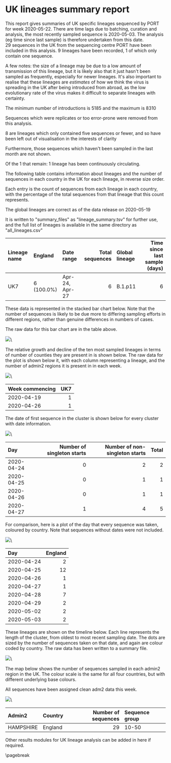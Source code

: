 
# UK lineages summary report








This report gives summaries of UK specific lineages sequenced by PORT for week 2020-05-22. 
There are time lags due to batching, curation and analysis, the most recently sampled sequence is 2020-05-03. The analysis (eg time since last sample) is therefore undertaken from this date.
<br/>
29 sequences in the UK from the sequencing centre PORT have been included in this analysis.
9 lineages have been recorded, 1 of which only contain one sequence.

A few notes: the size of a lineage may be due to a low amount of transmission of this lineage, but it is likely also that it just hasn't been sampled as frequently, especially for newer lineages.
It's also important to realise that these lineages are *estimates* of how we think the virus is spreading in the UK after being introduced from abroad, as the low evolutionary rate of the virus makes it difficult to separate lineages with certainty.



The minimum number of introductions is 5185 and the maximum is 8310


Sequences which were replicates or too error-prone were removed from this analysis.



8 are lineages which only contained five sequences or fewer, and so have been left out of visualisation in the interests of clarity


Furthermore, those sequences which haven't been sampled in the last month are not shown.



Of the 1 that remain:
1 lineage has been continuously circulating.


The following table contains information about lineages and the number of sequences in each country in the UK for each lineage, in reverse size order. 

Each entry is the count of sequences from each lineage in each country, with the percentage of the total sequences from that lineage that this count represents.



The global lineages are correct as of the data release on 2020-05-19


It is written to "summary_files" as "lineage_summary.tsv" for further use, and the full list of lineages is available in the same directory as "all_lineages.csv"



| Lineage name   | England    | Date range     |   Total sequences | Global lineage   |   Time since last sample (days) |
|:---------------|:-----------|:---------------|------------------:|:-----------------|--------------------------------:|
| UK7            | 6 (100.0%) | Apr-24, Apr-27 |                 6 | B.1.p11          |                               6 |


These data is represented in the stacked bar chart below. Note that the number of sequences is likely to be due more to differing sampling efforts in different regions, rather than genuine differences in numbers of cases. 

The raw data for this bar chart are in the table above. 






![](UK_full_report/regional_reports/results/results_PORT/figures/report_PORT_stacked_bars_by_country_1.png)\


The relative growth and decline of the ten most sampled lineages in terms of number of counties they are present in is shown below. 
The raw data for the plot is shown below it, with each column representing a lineage, and the number of admin2 regions it is present in in each week.







![](UK_full_report/regional_reports/results/results_PORT/figures/report_PORT_geog_plot_1.png)\



| Week commencing   |   UK7 |
|:------------------|------:|
| 2020-04-19        |     1 |
| 2020-04-26        |     1 |


The date of first sequence in the cluster is shown below for every cluster with date information. 





![](UK_full_report/regional_reports/results/results_PORT/figures/report_PORT_firsts_plot_1.png)\



| Day        |   Number of singleton starts |   Number of non-singleton starts |   Total |
|:-----------|-----------------------------:|---------------------------------:|--------:|
| 2020-04-24 |                            0 |                                2 |       2 |
| 2020-04-25 |                            0 |                                1 |       1 |
| 2020-04-26 |                            0 |                                1 |       1 |
| 2020-04-27 |                            1 |                                4 |       5 |

For comparison, here is a plot of the day that every sequence was taken, coloured by country. Note that sequences without dates were not included.





![](UK_full_report/regional_reports/results/results_PORT/figures/report_PORT_seqs_over_time_1.png)\



| Day        |   England |
|:-----------|----------:|
| 2020-04-24 |         2 |
| 2020-04-25 |        12 |
| 2020-04-26 |         1 |
| 2020-04-27 |         1 |
| 2020-04-28 |         7 |
| 2020-04-29 |         2 |
| 2020-05-02 |         2 |
| 2020-05-03 |         2 |


These lineages are shown on the timeline below. Each line represents the length of the cluster, from oldest to most recent sampling date.
The dots are sized by the number of sequences taken on that date, and again are colour coded by country.
The raw data has been written to a summary file.








![](UK_full_report/regional_reports/results/results_PORT/figures/report_PORT_make_timeline_1.png)\


The map below shows the number of sequences sampled in each admin2 region in the UK. The colour scale is the same for all four countries, but with different underlying base colours.



All sequences have been assigned clean adm2 data this week.



![](UK_full_report/regional_reports/results/results_PORT/figures/report_PORT_map_1.png)\



| Admin2    | Country   |   Number of sequences | Sequence group   |
|:----------|:----------|----------------------:|:-----------------|
| HAMPSHIRE | England   |                    29 | 10-50            |









Other results modules for UK lineage analysis can be added in here if required.

\pagebreak













